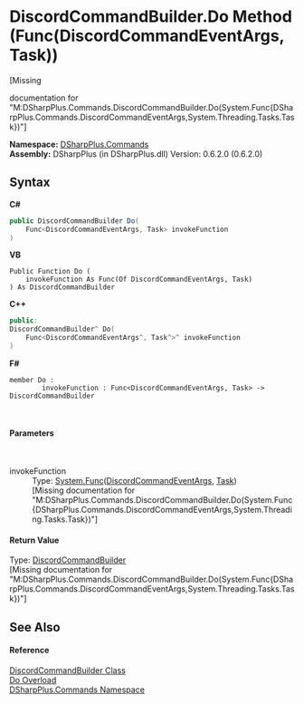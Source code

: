 # DiscordCommandBuilder.Do Method (Func(DiscordCommandEventArgs, Task))
 

\[Missing <summary> documentation for "M:DSharpPlus.Commands.DiscordCommandBuilder.Do(System.Func{DSharpPlus.Commands.DiscordCommandEventArgs,System.Threading.Tasks.Task})"\]

**Namespace:**&nbsp;<a href="fc38a4a5-4979-fd82-c5c3-f5d7b478e6e0">DSharpPlus.Commands</a><br />**Assembly:**&nbsp;DSharpPlus (in DSharpPlus.dll) Version: 0.6.2.0 (0.6.2.0)

## Syntax

**C#**<br />
``` C#
public DiscordCommandBuilder Do(
	Func<DiscordCommandEventArgs, Task> invokeFunction
)
```

**VB**<br />
``` VB
Public Function Do ( 
	invokeFunction As Func(Of DiscordCommandEventArgs, Task)
) As DiscordCommandBuilder
```

**C++**<br />
``` C++
public:
DiscordCommandBuilder^ Do(
	Func<DiscordCommandEventArgs^, Task^>^ invokeFunction
)
```

**F#**<br />
``` F#
member Do : 
        invokeFunction : Func<DiscordCommandEventArgs, Task> -> DiscordCommandBuilder 

```

<br />

#### Parameters
&nbsp;<dl><dt>invokeFunction</dt><dd>Type: <a href="http://msdn2.microsoft.com/en-us/library/bb549151" target="_blank">System.Func</a>(<a href="2c5f4426-3423-4199-427e-f2e6f36c429d">DiscordCommandEventArgs</a>, <a href="http://msdn2.microsoft.com/en-us/library/dd235678" target="_blank">Task</a>)<br />\[Missing <param name="invokeFunction"/> documentation for "M:DSharpPlus.Commands.DiscordCommandBuilder.Do(System.Func{DSharpPlus.Commands.DiscordCommandEventArgs,System.Threading.Tasks.Task})"\]</dd></dl>

#### Return Value
Type: <a href="5c4d2a03-4a9f-66c5-8338-a406be9f799e">DiscordCommandBuilder</a><br />\[Missing <returns> documentation for "M:DSharpPlus.Commands.DiscordCommandBuilder.Do(System.Func{DSharpPlus.Commands.DiscordCommandEventArgs,System.Threading.Tasks.Task})"\]

## See Also


#### Reference
<a href="5c4d2a03-4a9f-66c5-8338-a406be9f799e">DiscordCommandBuilder Class</a><br /><a href="105850cc-bea9-5498-a5ba-e73487104782">Do Overload</a><br /><a href="fc38a4a5-4979-fd82-c5c3-f5d7b478e6e0">DSharpPlus.Commands Namespace</a><br />